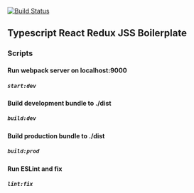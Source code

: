 [![Build Status](https://travis-ci.org/wayvy/typescript-react-redux-jss-boilerplate.svg?branch=master)](https://travis-ci.org/wayvy/typescript-react-redux-jss-boilerplate)
## Typescript React Redux JSS Boilerplate
### Scripts

#### Run webpack server on localhost:9000
##### `start:dev`

#### Build development bundle to ./dist
##### `build:dev`

#### Build production bundle to ./dist
##### `build:prod`

#### Run ESLint and fix
##### `lint:fix`
